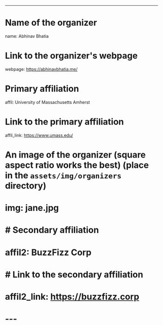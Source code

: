 ---
# Name of the organizer
name: Abhinav Bhatia

# Link to the organizer's webpage
webpage: https://abhinavbhatia.me/

# Primary affiliation
affil: University of Massachusetts Amherst
# Link to the primary affiliation
affil_link: https://www.umass.edu/

# An image of the organizer (square aspect ratio works the best) (place in the `assets/img/organizers` directory)
# img: jane.jpg

# # Secondary affiliation
# affil2: BuzzFizz Corp
# # Link to the secondary affiliation
# affil2_link: https://buzzfizz.corp
# ---
